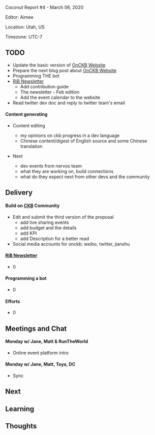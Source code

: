 Coconut Report #4 - March 06, 2020

Editor: Aimee

Location: Utah, US

Timezone: UTC-7

## TODO

- Update the basic version of [OnCKB Website][onckb-website]
- Prepare the next blog post about [OnCKB Website][onckb-website]
- Programming THE bot
- [RiB Newsletter][rib-github]
    - Add contribution guide
    - The newsletter - Feb edition
    - Add the event calendar to the website
- Read twitter dev doc and reply to twitter team's email

#### Content generating

- Content editing
  - my opinions on ckb progress in a dev language
  - Chinese content/digest of English source and some Chinese translation

- Next
  - dev events from nervos team
  - what they are working on, build connections
  - what do they expect next from other devs and the community


## Delivery

#### Build on [CKB][ckb-github] Community

- Edit and submit the third version of the proposal
  - add live sharing events
  - add budget and the details
  - add KPI
  - add Description for a better read
- Social media accounts for onckb: weibo, twitter, jianshu

#### [RiB Newsletter][rib-github]

- 0

#### Programming a bot

- 0

#### Efforts

- 0

## Meetings and Chat

#### Monday w/ Jane, Matt & RunTheWorld

- Online event platform intro

#### Monday w/ Jane, Matt, Toya, DC

- Sync


## Next

## Learning

## Thoughts



[ckb-github]: https://github.com/nervosnetwork/ckb
[rib-github]: https://github.com/rust-in-blockchain/Rust-in-Blockchain
[onckb-website]: https://www.onckb.com/
